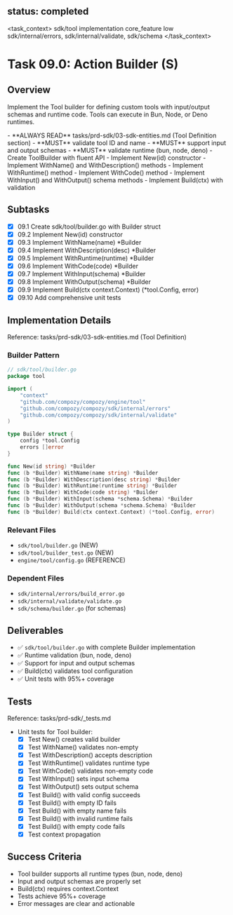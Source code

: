 ## status: completed

<task_context>
<domain>sdk/tool</domain>
<type>implementation</type>
<scope>core_feature</scope>
<complexity>low</complexity>
<dependencies>sdk/internal/errors, sdk/internal/validate, sdk/schema</dependencies>
</task_context>

# Task 09.0: Action Builder (S)

## Overview

Implement the Tool builder for defining custom tools with input/output schemas and runtime code. Tools can execute in Bun, Node, or Deno runtimes.

<critical>
- **ALWAYS READ** tasks/prd-sdk/03-sdk-entities.md (Tool Definition section)
- **MUST** validate tool ID and name
- **MUST** support input and output schemas
- **MUST** validate runtime (bun, node, deno)
</critical>

<requirements>
- Create ToolBuilder with fluent API
- Implement New(id) constructor
- Implement WithName() and WithDescription() methods
- Implement WithRuntime() method
- Implement WithCode() method
- Implement WithInput() and WithOutput() schema methods
- Implement Build(ctx) with validation
</requirements>

## Subtasks

- [x] 09.1 Create sdk/tool/builder.go with Builder struct
- [x] 09.2 Implement New(id) constructor
- [x] 09.3 Implement WithName(name) *Builder
- [x] 09.4 Implement WithDescription(desc) *Builder
- [x] 09.5 Implement WithRuntime(runtime) *Builder
- [x] 09.6 Implement WithCode(code) *Builder
- [x] 09.7 Implement WithInput(schema) *Builder
- [x] 09.8 Implement WithOutput(schema) *Builder
- [x] 09.9 Implement Build(ctx context.Context) (*tool.Config, error)
- [x] 09.10 Add comprehensive unit tests

## Implementation Details

Reference: tasks/prd-sdk/03-sdk-entities.md (Tool Definition)

### Builder Pattern

```go
// sdk/tool/builder.go
package tool

import (
    "context"
    "github.com/compozy/compozy/engine/tool"
    "github.com/compozy/compozy/sdk/internal/errors"
    "github.com/compozy/compozy/sdk/internal/validate"
)

type Builder struct {
    config *tool.Config
    errors []error
}

func New(id string) *Builder
func (b *Builder) WithName(name string) *Builder
func (b *Builder) WithDescription(desc string) *Builder
func (b *Builder) WithRuntime(runtime string) *Builder
func (b *Builder) WithCode(code string) *Builder
func (b *Builder) WithInput(schema *schema.Schema) *Builder
func (b *Builder) WithOutput(schema *schema.Schema) *Builder
func (b *Builder) Build(ctx context.Context) (*tool.Config, error)
```

### Relevant Files

- `sdk/tool/builder.go` (NEW)
- `sdk/tool/builder_test.go` (NEW)
- `engine/tool/config.go` (REFERENCE)

### Dependent Files

- `sdk/internal/errors/build_error.go`
- `sdk/internal/validate/validate.go`
- `sdk/schema/builder.go` (for schemas)

## Deliverables

- ✅ `sdk/tool/builder.go` with complete Builder implementation
- ✅ Runtime validation (bun, node, deno)
- ✅ Support for input and output schemas
- ✅ Build(ctx) validates tool configuration
- ✅ Unit tests with 95%+ coverage

## Tests

Reference: tasks/prd-sdk/_tests.md

- Unit tests for Tool builder:
  - [x] Test New() creates valid builder
  - [x] Test WithName() validates non-empty
  - [x] Test WithDescription() accepts description
  - [x] Test WithRuntime() validates runtime type
  - [x] Test WithCode() validates non-empty code
  - [x] Test WithInput() sets input schema
  - [x] Test WithOutput() sets output schema
  - [x] Test Build() with valid config succeeds
  - [x] Test Build() with empty ID fails
  - [x] Test Build() with empty name fails
  - [x] Test Build() with invalid runtime fails
  - [x] Test Build() with empty code fails
  - [x] Test context propagation

## Success Criteria

- Tool builder supports all runtime types (bun, node, deno)
- Input and output schemas are properly set
- Build(ctx) requires context.Context
- Tests achieve 95%+ coverage
- Error messages are clear and actionable

